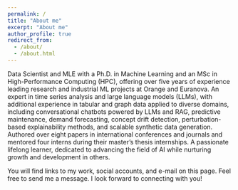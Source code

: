 ```yaml
---
permalink: /
title: "About me"
excerpt: "About me"
author_profile: true
redirect_from: 
  - /about/
  - /about.html
---
```



Data Scientist and MLE with a Ph.D. in Machine Learning and an MSc in High-Performance Computing (HPC), offering over five years of experience leading research and industrial ML projects at Orange and Euranova. An expert in time series analysis and large language models (LLMs), with additional experience in tabular and graph data applied to diverse domains, including conversational chatbots powered by LLMs and RAG, predictive maintenance, demand forecasting, concept drift detection, perturbation-based explainability methods, and scalable synthetic data generation. Authored over eight papers in international conferences and journals and mentored four interns during their master’s thesis internships. A passionate lifelong learner, dedicated to advancing the field of AI while nurturing growth and development in others.

You will find links to my work, social accounts, and e-mail on this page. Feel free to send me a message. I look forward to connecting with you!